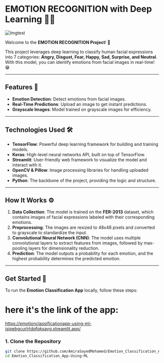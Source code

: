 # EMOTION RECOGNITION with Deep Learning 🤖💥
![Imgtest](https://github.com/user-attachments/assets/8461a64f-4510-41e0-895d-fdf0df2e7f1c)







Welcome to the **EMOTION RECOGNITION Project**! 🎉

This project leverages deep learning to classify human facial expressions into 7 categories: **Angry, Disgust, Fear, Happy, Sad, Surprise, and Neutral**. With this model, you can identify emotions from facial images in real-time! 😁

---

## Features 🌟

- **Emotion Detection**: Detect emotions from facial images.
- **Real-Time Predictions**: Upload an image to get instant predictions.
- **Grayscale Images**: Model trained on grayscale images for efficiency.

---

## Technologies Used 🛠️

- **TensorFlow**: Powerful deep learning framework for building and training models.
- **Keras**: High-level neural networks API, built on top of TensorFlow.
- **Streamlit**: User-friendly web framework to visualize the model and interact with it.
- **OpenCV & Pillow**: Image processing libraries for handling uploaded images.
- **Python**: The backbone of the project, providing the logic and structure.

---

## How It Works ⚙️

1. **Data Collection**: The model is trained on the **FER-2013** dataset, which contains images of facial expressions labeled with their corresponding emotions.
2. **Preprocessing**: The images are resized to 48x48 pixels and converted to grayscale to standardize the input.
3. **Convolutional Neural Network (CNN)**: The model uses multiple convolutional layers to extract features from images, followed by max-pooling layers for dimensionality reduction.
4. **Prediction**: The model outputs a probability for each emotion, and the highest probability determines the predicted emotion.

---

## Get Started 🚀

To run the **Emotion Classification App** locally, follow these steps:

# here it's the link of the app:
https://emotionclassificationapp-using-ml-isipebgcurlrtdqfqksayg.streamlit.app/

### 1. Clone the Repository
```bash
git clone https://github.com/AmiraSayedMohamed/Emotion_Classification_App-Using-ML.git
cd Emotion_Classification_App-Using-ML



